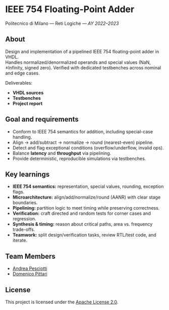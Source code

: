 # IEEE 754 Floating-Point Adder
Politecnico di Milano — Reti Logiche — _AY 2022–2023_

## About
Design and implementation of a pipelined IEEE 754 floating-point adder in VHDL.  
Handles normalized/denormalized operands and special values (NaN, ±Infinity, signed zero). Verified with dedicated testbenches across nominal and edge cases.

Deliverables:
- **VHDL sources**
- **Testbenches**
- **Project report**

## Goal and requirements
- Conform to IEEE 754 semantics for addition, including special-case handling.  
- Align → add/subtract → normalize → round (nearest-even) pipeline.  
- Detect and flag exceptional conditions (overflow/underflow, invalid ops).  
- Balance **latency** and **throughput** via pipelining.  
- Provide deterministic, reproducible simulations via testbenches.

## Key learnings
- **IEEE 754 semantics:** representation, special values, rounding, exception flags.  
- **Microarchitecture:** align/add/normalize/round (AANR) with clear stage boundaries.  
- **Pipelining:** partition logic to meet timing while preserving correctness.  
- **Verification:** craft directed and random tests for corner cases and regression.  
- **Synthesis & timing:** reason about critical paths, area vs. frequency trade-offs.  
- **Teamwork:** split design/verification tasks, review RTL/test code, and iterate.

## Team Members
- [Andrea Pesciotti](https://github.com/AndreaPes)
- [Domenico Pittari](https://github.com/Clav3rbot)

## License
This project is licensed under the [Apache License 2.0](./LICENSE).

